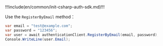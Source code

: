 !!!include(en/common/init-csharp-auth-sdk.md)!!!

Use the `RegisterByEmail` method：

```csharp
var email = "test@example.com";
var password = "123456";
var user = await authenticationClient.RegisterByEmail(email, password);
Console.WriteLine(user.Email);
```
